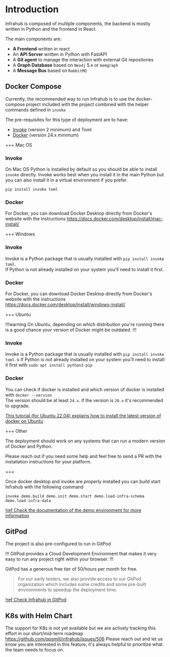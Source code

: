


# Introduction

Infrahub is composed of multiple components, the backend is mostly written in Python and the frontend in React.

The main components are:
- **A Frontend** written in react
- An **API Server** written in Python with FastAPI
- A **Git agent** to manage the interaction with external Git repositories
- A **Graph Database** based on `Neo4j` 5.x or `memgraph`
- A **Message Bus** based on `RabbitMQ`

## Docker Compose

Currently, the recommended way to run Infrahub is to use the docker-compose project included with the project combined with the helper commands defined in `invoke`

The pre-requisites for this type of deployment are to have:
- [Invoke](https://www.pyinvoke.org) (version 2 minimum) and Toml
- [Docker](https://docs.docker.com/engine/install/) (version 24.x minimum)

+++ Mac OS

### Invoke

On Mac OS Python is installed by default so you should be able to install `invoke` directly. 
Invoke works best when you install it in the main Python but you can also install it in a virtual environment if you prefer.

```
pip install invoke toml
```

### Docker

For Docker, you can download Docker Desktop directly from Docker's website with the instructions https://docs.docker.com/desktop/install/mac-install/

+++ Windows

### Invoke

Invoke is a Python package that is usually installed with `pip install invoke toml`.  
If Python is not already installed on your system you'll need to install it first.

### Docker

For Docker, you can download Docker Desktop directly from Docker's website with the instructions https://docs.docker.com/desktop/install/windows-install/

+++ Ubuntu

!!!warning
On Ubuntu, depending on which distribution you're running there is a good chance your version of Docker might be outdated.
!!!

### Invoke

Invoke is a Python package that is usually installed with `pip install invoke toml`.  s
If Python is not already installed on your system you'll need to install it first with `sudo apt install python3-pip`

### Docker


You can check if docker is installed and which version of docker is installed with `docker --version`  
The version should be at least `24.x`. if the version is `20.x` it's recommended to upgrade.

[This tutorial (for Ubuntu 22.04) explains how to install the latest version of docker on Ubuntu](https://www.digitalocean.com/community/tutorials/how-to-install-and-use-docker-on-ubuntu-22-04)

+++ Other

The deployment should work on any systems that can run a modern version of Docker and Python. 

Please reach out if you need some help and feel free to send a PR with the installation instructions for your platform.

+++

Once docker desktop and invoke are properly installed you can build start Infrahub with the following command
```
invoke demo.build demo.init demo.start demo.load-infra-schema demo.load-infra-data
```

[!ref Check the documentation of the demo environment for more information](../20_knowledge_base/80_local_demo_environment.md)

## GitPod

The project is also pre-configured to run in GitPod

!!!
GitPod provides a Cloud Development Environment that makes it very easy to run any project right within your browser.
!!!

GitPod has a generous free tier of 50/hours per month for free.
> For our early testers, we also provide access to our GitPod organization which includes some credits and some pre-built environments to speedup the deployment time.

[!ref Check Infrahub in GitPod](https://gitpod.io/#/github.com/opsmill/infrahub)

## K8s with Helm Chart

The support for K8s is not yet available but we are actively tracking this effort in our short/mid-term roadmap
https://github.com/opsmill/infrahub/issues/506
Please reach out and let us know you are interested in this feature, it's always helpful to prioritize what the team needs to focus on.
